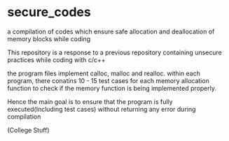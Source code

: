 # secure_codes
a compilation of codes which ensure safe allocation and deallocation of memory blocks while coding

This repository is a response to a previous repository containing unsecure practices while coding with c/c++

the program files implement calloc, malloc and realloc. within each program, there conatins 10 - 15 test cases for each memory allocation function to check if the memory function is being implemented properly.

Hence the main goal is to ensure that the program is fully executed(Including test cases) without returning any error during compilation

(College Stuff)
